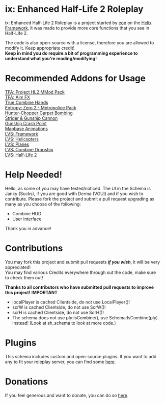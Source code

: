 # ix: Enhanced Half-Life 2 Roleplay
ix: Enhanced Half-Life 2 Roleplay is a project started by [eon](https://github.com/bloodycop7) on the [Helix Framework](https://github.com/NebulousCloud/helix), it was made to provide more core functions that you see in Half-Life 2.

The code is also open-source with a license, therefore you are allowed to modify it. Keep appropriate credit!.\
**Keep in mind you do require a bit of programming experience to understand what you're reading/modifying!**
# Recommended Addons for Usage
[TFA: Project HL2 MMod Pack](https://steamcommunity.com/sharedfiles/filedetails/?id=2665902404)\
[TFA: Aim FX](https://steamcommunity.com/sharedfiles/filedetails/?id=2834386148)\
[True Combine Hands](https://steamcommunity.com/sharedfiles/filedetails/?id=2860571852)\
[Entropy: Zero 2 - Metropolice Pack](https://steamcommunity.com/sharedfiles/filedetails/?id=2854473898)\
[Hunter-Chopper Carpet Bombing](https://steamcommunity.com/sharedfiles/filedetails/?id=466842084)\
[Strider & Gunship Cannon](https://steamcommunity.com/sharedfiles/filedetails/?id=464423406)\
[Gunship Crash Point](https://steamcommunity.com/sharedfiles/filedetails/?id=463144341)\
[Mapbase Animations](https://steamcommunity.com/sharedfiles/filedetails/?id=3063666429)\
[LVS: Framework](https://steamcommunity.com/workshop/filedetails/?id=2912816023)\
[LVS: Helicopters](https://steamcommunity.com/workshop/filedetails/?id=2912816023)\
[LVS: Planes](https://steamcommunity.com/sharedfiles/filedetails/?id=2912826012)\
[LVS: Combine Dropship](https://steamcommunity.com/sharedfiles/filedetails/?id=2989323409&searchtext=)\
[LVS: Half-Life 2](https://steamcommunity.com/sharedfiles/filedetails/?id=3028357706)

# Help Needed!
Hello, as some of you may have tested/noticed. The UI in the Schema is Janky (Sucks), if you are good with Derma (VGUI) and if you wish to contribute. Please fork the project and submit a pull request upgrading as many as you choose of the following:
- Combine HUD
- User Interface

Thank you in advance!
# Contributions
You may fork this project and submit pull requests ***if you wish***, it will be very appreciated!\
You may find various Credits everywhere through out the code, make sure to check them out!

**Thanks to all contributors who have submitted pull requests to improve this project!**
**IMPORTANT**
- localPlayer is cached Clientside, do not use LocalPlayer()!
- scrW is cached Clientside, do not use ScrW()!
- scrH is cached Clientside, do not use ScrH()!
- The schema does not use ply:IsCombine(), use Schema:IsCombine(ply) instead! (Look at sh_schema to look at more code.)

# Plugins
This schema includes custom and open-source plugins.
If you want to add any to fit your roleplay server, you can find some [here](https://plugins.gethelix.co/all/).
# Donations
If you feel generous and want to donate, you can do so [here](https://paypal.me/theb3ta).
